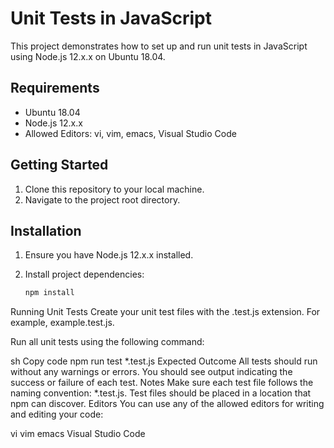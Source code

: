 # Unit Tests in JavaScript

This project demonstrates how to set up and run unit tests in JavaScript using Node.js 12.x.x on Ubuntu 18.04.

## Requirements

- Ubuntu 18.04
- Node.js 12.x.x
- Allowed Editors: vi, vim, emacs, Visual Studio Code

## Getting Started

1. Clone this repository to your local machine.
2. Navigate to the project root directory.

## Installation

1. Ensure you have Node.js 12.x.x installed.
2. Install project dependencies:

   ```sh
   npm install
Running Unit Tests
Create your unit test files with the .test.js extension. For example, example.test.js.

Run all unit tests using the following command:

sh
Copy code
npm run test *.test.js
Expected Outcome
All tests should run without any warnings or errors.
You should see output indicating the success or failure of each test.
Notes
Make sure each test file follows the naming convention: *.test.js.
Test files should be placed in a location that npm can discover.
Editors
You can use any of the allowed editors for writing and editing your code:

vi
vim
emacs
Visual Studio Code
